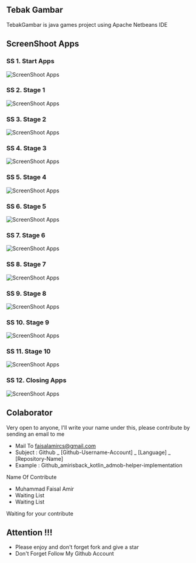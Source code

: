 ## Tebak Gambar
TebakGambar is java games project using Apache Netbeans IDE

## ScreenShoot Apps

### SS 1. Start Apps
![ScreenShoot Apps](docs/image/ss_1.png?raw=true)

### SS 2. Stage 1
![ScreenShoot Apps](docs/image/ss_2.png?raw=true)

### SS 3. Stage 2
![ScreenShoot Apps](docs/image/ss_3.png?raw=true)

### SS 4. Stage 3
![ScreenShoot Apps](docs/image/ss_4.png?raw=true)

### SS 5. Stage 4
![ScreenShoot Apps](docs/image/ss_5.png?raw=true)

### SS 6. Stage 5
![ScreenShoot Apps](docs/image/ss_6.png?raw=true)

### SS 7. Stage 6
![ScreenShoot Apps](docs/image/ss_7.png?raw=true)

### SS 8. Stage 7
![ScreenShoot Apps](docs/image/ss_8.png?raw=true)

### SS 9. Stage 8
![ScreenShoot Apps](docs/image/ss_9.png?raw=true)

### SS 10. Stage 9
![ScreenShoot Apps](docs/image/ss_10.png?raw=true)

### SS 11. Stage 10
![ScreenShoot Apps](docs/image/ss_11.png?raw=true)

### SS 12. Closing Apps
![ScreenShoot Apps](docs/image/ss_12.png?raw=true)


## Colaborator
Very open to anyone, I'll write your name under this, please contribute by sending an email to me

- Mail To faisalamircs@gmail.com
- Subject : Github _ [Github-Username-Account] _ [Language] _ [Repository-Name]
- Example : Github_amirisback_kotlin_admob-helper-implementation

Name Of Contribute
- Muhammad Faisal Amir
- Waiting List
- Waiting List

Waiting for your contribute

## Attention !!!
- Please enjoy and don't forget fork and give a star
- Don't Forget Follow My Github Account